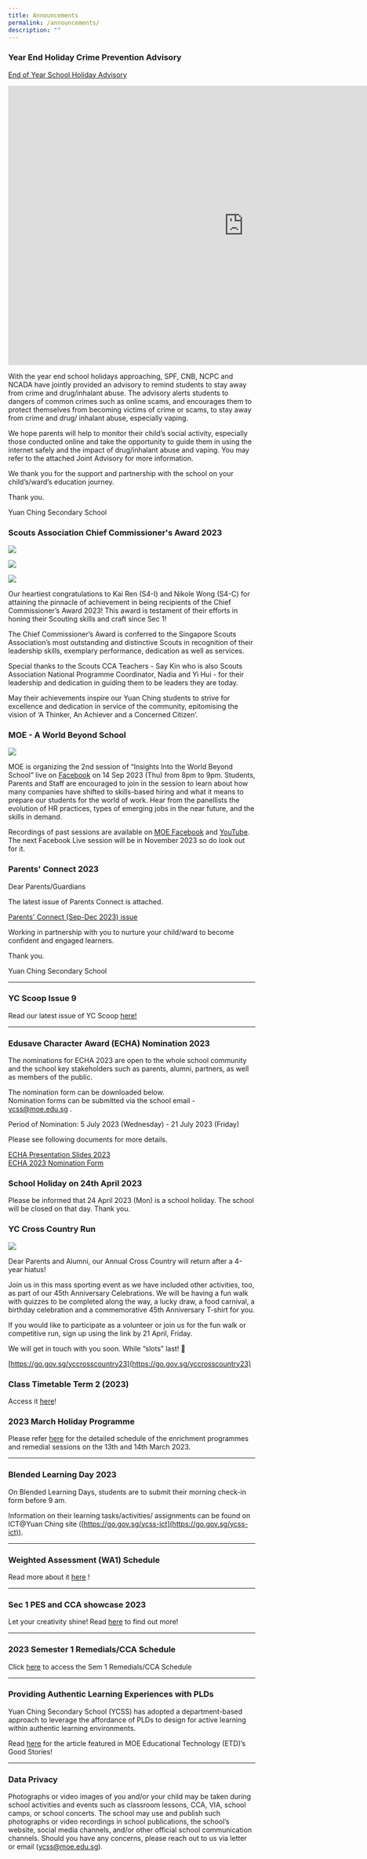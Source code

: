 ```yaml
---
title: Announcements
permalink: /announcements/
description: ""
---
```

### Year End Holiday Crime Prevention Advisory 

[End of Year School Holiday Advisory](/files/end%20of%20year%20school%20holiday%20advisory.pdf)

<iframe src="https://docs.google.com/presentation/d/e/2PACX-1vSjGpmqXPnKVEdGCBoR9lpBNIlG8fgkckgksrJ_vcXV89d9GHh_4AvkrRFMC1PRTxAPZfK-MYkVlj28/embed?start=true&amp;loop=true&amp;delayms=3000" frameborder="0" width="960" height="569" allowfullscreen="true"></iframe>


With the year end school holidays approaching, SPF, CNB, NCPC and NCADA have jointly provided an advisory to remind students to stay away from crime and drug/inhalant abuse. The advisory alerts students to dangers of common crimes such as online scams, and encourages them to protect themselves from becoming victims of crime or scams, to stay away from crime and drug/ inhalant abuse, especially vaping. 

We hope parents will help to monitor their child’s social activity, especially those conducted online and take the opportunity to guide them in using the internet safely and the impact of drug/inhalant abuse and vaping. You may refer to the attached Joint Advisory for more information. 

We thank you for the support and partnership with the school on your child’s/ward’s education journey. 

Thank you.

Yuan Ching Secondary School



### Scouts Association Chief Commissioner's Award 2023

![](/images/scoutsaward01.jpeg)

![](/images/scoutsaward02.jpeg)

![](/images/scoutsaward03.jpeg)

Our heartiest congratulations to Kai Ren (S4-I) and Nikole Wong (S4-C) for attaining the pinnacle of achievement in being recipients of the Chief Commissioner’s Award 2023! This award is testament of their efforts in honing their Scouting skills and craft since Sec 1!

The Chief Commissioner’s Award is conferred to the Singapore Scouts Association’s most outstanding and distinctive Scouts in recognition of their leadership skills, exemplary performance, dedication as well as services. 

Special thanks to the Scouts CCA Teachers - Say Kin who is also Scouts Association National Programme Coordinator, Nadia and Yi Hui - for their leadership and dedication in guiding them to be leaders they are today. 

May their achievements inspire our Yuan Ching students to strive for excellence and dedication in service of the community, epitomising the vision of ‘A Thinker, An Achiever and a Concerned Citizen’.



### MOE - A World Beyond School

![](/images/moe%20wbs.jpg)

MOE is organizing the 2nd session of “Insights Into the World Beyond School” live on [Facebook](http://go.gov.sg/awbs-sep2) on 14 Sep 2023 (Thu) from 8pm to 9pm. Students, Parents and Staff are encouraged to join in the session to learn about how many companies have shifted to skills-based hiring and what it means to prepare our students for the world of work. Hear from the panellists the evolution of HR practices, types of emerging jobs in the near future, and the skills in demand. 

Recordings of past sessions are available on [MOE Facebook](https://www.facebook.com/moesingapore/) and [YouTube](https://youtube.com/playlist?list=PLgBw4fHUtzK1Uhx5VIhh7YFXp8iEZjs1_). The next Facebook Live session will be in November 2023 so do look out for it. 

### Parents' Connect 2023

Dear Parents/Guardians

The latest issue of Parents Connect is attached. 

[Parents' Connect (Sep-Dec 2023) issue](/files/parents%20connect%20sep-dec%202023.pdf)

Working in partnership with you to nurture your child/ward to become confident and engaged learners. 

Thank you. 

Yuan Ching Secondary School

-----



### YC Scoop Issue 9

Read our latest issue of YC Scoop [here!](https://online.fliphtml5.com/obrr/ddxv/)

------

### Edusave Character Award (ECHA) Nomination 2023

The nominations for ECHA 2023 are open to the whole school community and the school key stakeholders such as parents, alumni, partners, as well as members of the public.  

The nomination form can be downloaded below.  
Nomination forms can be submitted via the school email - [ycss@moe.edu.sg](ycss@moe.edu.sg) .

Period of Nomination:
5 July 2023 (Wednesday) - 21 July 2023 (Friday)

Please see following documents for more details.

[ECHA Presentation Slides 2023](/files/echa%20presentation%20slides.pdf) <br>
[ECHA 2023 Nomination Form](/files/echa%202023%20nomination%20form%20(ycss).pdf)


### School Holiday on 24th April 2023
Please be informed that 24 April 2023 (Mon) is a school holiday. The school will be closed on that day. Thank you.

### YC Cross Country Run

![](/images/yccrosscountry23.PNG)

Dear Parents and Alumni, our Annual Cross Country will return after a 4-year hiatus!

Join us in this mass sporting event as we have included other activities, too, as part of our 45th Anniversary Celebrations. We will be having a fun walk with quizzes to be completed along the way, a lucky draw, a food carnival, a birthday celebration and a commemorative 45th Anniversary T-shirt for you.

If you would like to participate as a volunteer or join us for the fun walk or competitive run, sign up using the link by 21 April, Friday.

We will get in touch with you soon. While “slots” last! 💪

[https://go.gov.sg/yccrosscountry23](https://go.gov.sg/yccrosscountry23)


### Class Timetable Term 2 (2023)

Access it [here](https://yuanchingsec.edupage.org/timetable/)!



### 2023 March Holiday Programme


Please refer [here](/quick-links/for-students/school-daily-routines/school-holiday-programme/) for the detailed schedule of the enrichment programmes and remedial sessions on the 13th and 14th March 2023.

----

### Blended Learning Day 2023

On Blended Learning Days, students are to submit their morning check-in form before 9 am.&nbsp;

Information on their learning tasks/activities/ assignments can be found on ICT@Yuan Ching site ([https://go.gov.sg/ycss-ict](https://go.gov.sg/ycss-ict)).

-----


### Weighted Assessment (WA1) Schedule

Read more about it&nbsp;[here](https://staging.d3su4wj45hy3j2.amplifyapp.com/quick-links/for-students/school-daily-routines/school-holiday-programme/)&nbsp;!

------

### Sec 1 PES and CCA showcase 2023

Let your creativity shine! Read&nbsp;[here](https://yuanchingsec.moe.edu.sg/qql/slot/u748/2022/YCSS%20Songwriting%20Contest%20Our%20School%20Our%20Song%202022_final.pdf)&nbsp;to find out more!

------

### 2023 Semester 1 Remedials/CCA Schedule

Click&nbsp;[here](https://staging.d3su4wj45hy3j2.amplifyapp.com/quick-links/for-students/school-daily-routines/exam-timetable-school-national/)&nbsp;to access the Sem 1 Remedials/CCA Schedule

--------

### Providing Authentic Learning Experiences with PLDs

Yuan Ching Secondary School (YCSS) has adopted a department-based approach to leverage the affordance of PLDs to design for active learning within authentic learning environments.

Read [here](https://sites.google.com/moe.edu.sg/personaliseddigitallearningpro/good-stories/providing-authentic-learning-experiences-with-plds-yuan-ching-sec?authuser=0) for the article featured in MOE Educational Technology (ETD)’s Good Stories!

---------

### Data Privacy

Photographs or video images of you and/or your child may be taken during school activities and events such as classroom lessons, CCA, VIA, school camps, or school concerts. The school may use and publish such photographs or video recordings in school publications, the school’s website, social media channels, and/or other official school communication channels. Should you have any concerns, please reach out to us via letter or email (ycss@moe.edu.sg).